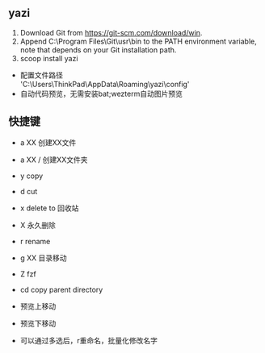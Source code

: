 ## yazi
1. Download Git from https://git-scm.com/download/win.  
2. Append C:\Program Files\Git\usr\bin to the PATH environment variable, note that depends on your Git installation path.  
3. scoop install yazi  
- 配置文件路径  
'C:\Users\ThinkPad\AppData\Roaming\yazi\config'  
- 自动代码预览，无需安装bat;wezterm自动图片预览  

## 快捷键
- a XX    创建XX文件  
- a XX /  创建XX文件夹  

- y    copy  
- d    cut  
- x    delete to 回收站  
- X    永久删除  
- r    rename  

- g XX    目录移动  

- Z    fzf  
- cd   copy parent directory  
- <A-PageUp>    预览上移动  
- <A-PageDown>  预览下移动  

- 可以通过多选后，r重命名，批量化修改名字  


